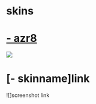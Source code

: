 # skins

# [- azr8](https://waa.ai/x4IU)
![](https://gio.s-ul.eu/KwaolzSU)

# [- skinname]link
![]screenshot link
